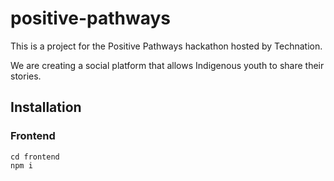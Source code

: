 # positive-pathways

This is a project for the Positive Pathways hackathon hosted by Technation. 

We are creating a social platform that allows Indigenous youth to share their stories.

## Installation

### Frontend

```
cd frontend
npm i
```
